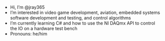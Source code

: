 - Hi, I’m @jray365
- I’m interested in video game development, aviation, embedded systems software development and testing, and control algorithms
- I’m currently learning C# and how to use the NI DAQmx API to control the IO on a hardware test bench 
- Pronouns: he/him
